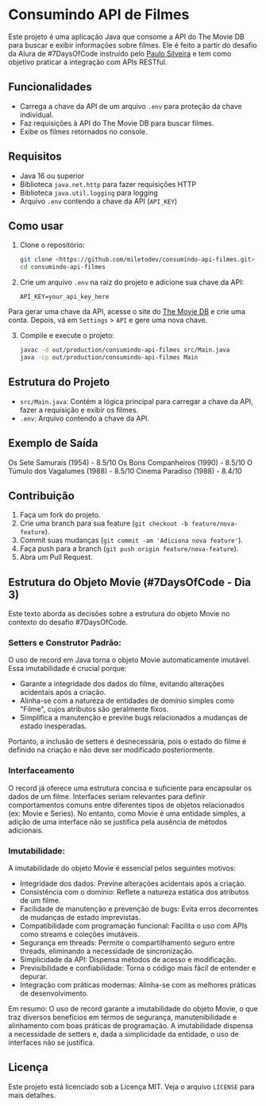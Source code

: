 # Consumindo API de Filmes

Este projeto é uma aplicação Java que consome a API do The Movie DB para buscar e exibir informações sobre filmes.
Ele é feito a partir do desafio da Alura de #7DaysOfCode instruído pelo [Paulo Silveira](https://www.linkedin.com/in/paulosilveira/) e tem como objetivo praticar a integração com APIs RESTful.

## Funcionalidades

- Carrega a chave da API de um arquivo `.env` para proteção da chave individual.
- Faz requisições à API do The Movie DB para buscar filmes.
- Exibe os filmes retornados no console.

## Requisitos

- Java 16 ou superior
- Biblioteca `java.net.http` para fazer requisições HTTP
- Biblioteca `java.util.logging` para logging
- Arquivo `.env` contendo a chave da API (`API_KEY`)

## Como usar

1. Clone o repositório:

    ```sh
    git clone <https://github.com/miletodev/consumindo-api-filmes.git>
    cd consumindo-api-filmes
    ```

2. Crie um arquivo `.env` na raiz do projeto e adicione sua chave da API:

    ```env
    API_KEY=your_api_key_here
    ```
 Para gerar uma chave da API, acesse o site do [The Movie DB](https://www.themoviedb.org/) e crie uma conta. Depois, vá em `Settings` > `API` e gere uma nova chave.

3. Compile e execute o projeto:

    ```sh
    javac -d out/production/consumindo-api-filmes src/Main.java
    java -cp out/production/consumindo-api-filmes Main
    ```

## Estrutura do Projeto

- `src/Main.java`: Contém a lógica principal para carregar a chave da API, fazer a requisição e exibir os filmes.
- `.env`: Arquivo contendo a chave da API.

## Exemplo de Saída

Os Sete Samurais (1954) - 8.5/10
Os Bons Companheiros (1990) - 8.5/10
O Túmulo dos Vagalumes (1988) - 8.5/10
Cinema Paradiso (1988) - 8.4/10

## Contribuição

1. Faça um fork do projeto.
2. Crie uma branch para sua feature (`git checkout -b feature/nova-feature`).
3. Commit suas mudanças (`git commit -am 'Adiciona nova feature'`).
4. Faça push para a branch (`git push origin feature/nova-feature`).
5. Abra um Pull Request.

## Estrutura do Objeto Movie (#7DaysOfCode - Dia 3)

Este texto aborda as decisões sobre a estrutura do objeto Movie no contexto do desafio #7DaysOfCode.

### Setters e Construtor Padrão:

O uso de record em Java torna o objeto Movie automaticamente imutável. Essa imutabilidade é crucial porque:

- Garante a integridade dos dados do filme, evitando alterações acidentais após a criação.
- Alinha-se com a natureza de entidades de domínio simples como "Filme", cujos atributos são geralmente fixos.
- Simplifica a manutenção e previne bugs relacionados a mudanças de estado inesperadas.

Portanto, a inclusão de setters é desnecessária, pois o estado do filme é definido na criação e não deve ser modificado posteriormente.

### Interfaceamento

O record já oferece uma estrutura concisa e suficiente para encapsular os dados de um filme. Interfaces seriam relevantes para definir comportamentos comuns entre diferentes tipos de objetos relacionados (ex: Movie e Series). No entanto, como Movie é uma entidade simples, a adição de uma interface não se justifica pela ausência de métodos adicionais.

### Imutabilidade:

A imutabilidade do objeto Movie é essencial pelos seguintes motivos:

- Integridade dos dados: Previne alterações acidentais após a criação.
- Consistência com o domínio: Reflete a natureza estática dos atributos de um filme.
- Facilidade de manutenção e prevenção de bugs: Evita erros decorrentes de mudanças de estado imprevistas.
- Compatibilidade com programação funcional: Facilita o uso com APIs como streams e coleções imutáveis.
- Segurança em threads: Permite o compartilhamento seguro entre threads, eliminando a necessidade de sincronização.
- Simplicidade da API: Dispensa métodos de acesso e modificação.
- Previsibilidade e confiabilidade: Torna o código mais fácil de entender e depurar.
- Integração com práticas modernas: Alinha-se com as melhores práticas de desenvolvimento.

Em resumo: O uso de record garante a imutabilidade do objeto Movie, o que traz diversos benefícios em termos de segurança, manutenibilidade e alinhamento com boas práticas de programação. A imutabilidade dispensa a necessidade de setters e, dada a simplicidade da entidade, o uso de interfaces não se justifica.

## Licença

Este projeto está licenciado sob a Licença MIT. Veja o arquivo `LICENSE` para mais detalhes.